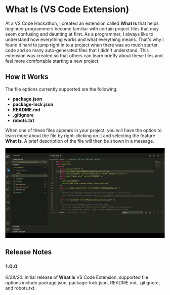# What Is (VS Code Extension)

At a VS Code Hackathon, I created an extension called __What Is__ that helps beginner programmers become familiar with certain project files that may seem confusing and daunting at first. As a programmer, I always like to understand how everything works and what everything means. That's why I found it hard to jump right in to a project when there was so much starter code and so many auto-generated files that I didn't understand. This extension was created so that others can learn briefly about these files and feel more comfortable starting a new project.

## How it Works

The file options currently supported are the following:
* __package.json__
* __package-lock.json__
* __README.md__
* __.gitignore__
* __robots.txt__

When one of these files appears in your project, you will have the option to learn more about the file by right-clicking on it and selecting the feature __What Is__. A brief description of the file will then be shown in a message.

<img src="what-is-demo.gif" width=800><br>

## Release Notes

### 1.0.0 
_6/28/20_: Initial release of __What Is__ VS Code Extension, supported file options include package.json, package-lock.json, README.md, .gitignore, and robots.txt.

